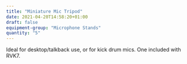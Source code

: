 ```yaml
---
title: "Miniature Mic Tripod"
date: 2021-04-20T14:58:20+01:00
draft: false
equipment-group: "Microphone Stands"
quantity: "5"
---
```

Ideal for desktop/talkback use, or for kick drum mics. One included with RVK7.
